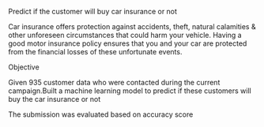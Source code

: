 Predict if the customer will buy car insurance or not



Car insurance offers protection against accidents, theft, natural calamities & other unforeseen circumstances that could harm your vehicle.
 Having a good motor insurance policy ensures that you and your car are protected from the financial losses of these unfortunate events.


Objective

Given 935 customer data who were contacted during the current campaign.Built a machine learning model to predict if these customers will buy the car insurance or not


The submission was evaluated based on accuracy score
